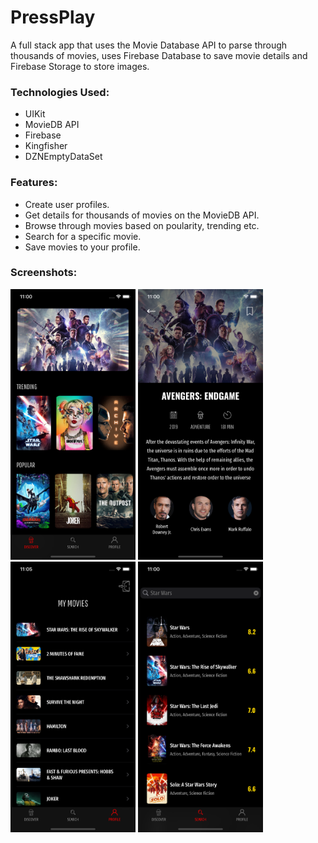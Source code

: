# PressPlay

A full stack app that uses the Movie Database API to parse through thousands of movies, uses Firebase Database to save movie details and Firebase Storage to store images. 

### Technologies Used:

* UIKit
* MovieDB API
* Firebase
* Kingfisher
* DZNEmptyDataSet

### Features:

* Create user profiles.
* Get details for thousands of movies on the MovieDB API.
* Browse through movies based on poularity, trending etc.
* Search for a specific movie.
* Save movies to your profile.

### Screenshots:

<img src="homeScreen.png" width="200"> <img src="movieDetail.png" width="200">
<img src="profile.png" width="200"> <img src="search.png" width="200">
